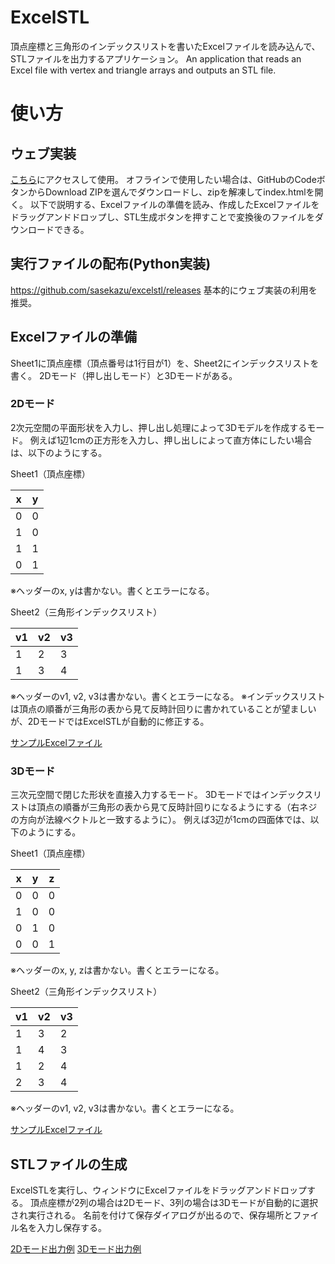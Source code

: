 # ExcelSTL
頂点座標と三角形のインデックスリストを書いたExcelファイルを読み込んで、STLファイルを出力するアプリケーション。
An application that reads an Excel file with vertex and triangle arrays and outputs an STL file.

# 使い方

## ウェブ実装
[こちら](https://sasekazu.github.io/excelstl/)にアクセスして使用。
オフラインで使用したい場合は、GitHubのCodeボタンからDownload ZIPを選んでダウンロードし、zipを解凍してindex.htmlを開く。
以下で説明する、Excelファイルの準備を読み、作成したExcelファイルをドラッグアンドドロップし、STL生成ボタンを押すことで変換後のファイルをダウンロードできる。

## 実行ファイルの配布(Python実装)
https://github.com/sasekazu/excelstl/releases
基本的にウェブ実装の利用を推奨。

## Excelファイルの準備
Sheet1に頂点座標（頂点番号は1行目が1）を、Sheet2にインデックスリストを書く。
2Dモード（押し出しモード）と3Dモードがある。

### 2Dモード
2次元空間の平面形状を入力し、押し出し処理によって3Dモデルを作成するモード。
例えば1辺1cmの正方形を入力し、押し出しによって直方体にしたい場合は、以下のようにする。

Sheet1（頂点座標）

| x | y |
| ---- | ---- |
| 0 | 0 |
| 1 | 0 | 
| 1 | 1 |
| 0 | 1 |

※ヘッダーのx, yは書かない。書くとエラーになる。

Sheet2（三角形インデックスリスト）

| v1 | v2 | v3 |
| ---- | ---- | ---- | 
| 1 | 2 | 3 | 
| 1 | 3 | 4 | 

※ヘッダーのv1, v2, v3は書かない。書くとエラーになる。
※インデックスリストは頂点の順番が三角形の表から見て反時計回りに書かれていることが望ましいが、2DモードではExcelSTLが自動的に修正する。

[サンプルExcelファイル](https://github.com/sasekazu/excelstl/blob/main/sample/square-1cm.xlsx)

### 3Dモード
三次元空間で閉じた形状を直接入力するモード。
3Dモードではインデックスリストは頂点の順番が三角形の表から見て反時計回りになるようにする（右ネジの方向が法線ベクトルと一致するように）。
例えば3辺が1cmの四面体では、以下のようにする。

Sheet1（頂点座標）

| x | y | z |
| ---- | ---- | ---- | 
| 0 | 0 | 0 |
| 1 | 0 | 0 |
| 0 | 1 | 0 |
| 0 | 0 | 1 |

※ヘッダーのx, y, zは書かない。書くとエラーになる。

Sheet2（三角形インデックスリスト）

| v1 | v2 | v3 |
| ---- | ---- | ---- | 
| 1 | 3 | 2 |
| 1 | 4 | 3 |
| 1 | 2 | 4 |
| 2 | 3 | 4 |

※ヘッダーのv1, v2, v3は書かない。書くとエラーになる。

[サンプルExcelファイル](https://github.com/sasekazu/excelstl/blob/main/sample/tetra-1cm.xlsx)

## STLファイルの生成
ExcelSTLを実行し、ウィンドウにExcelファイルをドラッグアンドドロップする。
頂点座標が2列の場合は2Dモード、3列の場合は3Dモードが自動的に選択され実行される。
名前を付けて保存ダイアログが出るので、保存場所とファイル名を入力し保存する。

[2Dモード出力例](https://github.com/sasekazu/excelstl/blob/main/sample/square-1cm.stl)
[3Dモード出力例](https://github.com/sasekazu/excelstl/blob/main/sample/tetra-1cm.stl)
